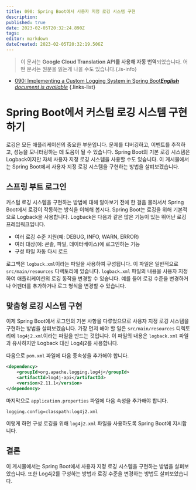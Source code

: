 ```yaml
---
title: 090: Spring Boot에서 사용자 지정 로깅 시스템 구현
description: 
published: true
date: 2023-02-05T20:32:24.890Z
tags: 
editor: markdown
dateCreated: 2023-02-05T20:32:19.506Z
---
```


> 이 문서는 **Google Cloud Translation API를 사용해 자동 번역**되었습니다.
어떤 문서는 원문을 읽는게 나을 수도 있습니다.{.is-info}



- [090: Implementing a Custom Logging System in Spring Boot***English** document is available*](/en/Knowledge-base/Spring-Boot/Learning/090-implementing-a-custom-logging-system-in-spring-boot)
{.links-list}


# Spring Boot에서 커스텀 로깅 시스템 구현하기

로깅은 모든 애플리케이션의 중요한 부분입니다. 문제를 디버깅하고, 이벤트를 추적하고, 성능을 모니터링하는 데 도움이 될 수 있습니다. Spring Boot의 기본 로깅 시스템은 Logback이지만 자체 사용자 지정 로깅 시스템을 사용할 수도 있습니다. 이 게시물에서는 Spring Boot에서 사용자 지정 로깅 시스템을 구현하는 방법을 살펴보겠습니다.

## 스프링 부트 로그인

커스텀 로깅 시스템을 구현하는 방법에 대해 알아보기 전에 한 걸음 물러서서 Spring Boot에서 로깅이 작동하는 방식을 이해해 봅시다. Spring Boot는 로깅을 위해 기본적으로 Logback을 사용합니다. Logback은 다음과 같은 많은 기능이 있는 뛰어난 로깅 프레임워크입니다.

- 여러 로깅 수준 지원(예: DEBUG, INFO, WARN, ERROR)
- 여러 대상(예: 콘솔, 파일, 데이터베이스)에 로그인하는 기능
- 구성 파일 자동 다시 로드

로그백은 `logback.xml`이라는 파일을 사용하여 구성됩니다. 이 파일은 일반적으로 `src/main/resources` 디렉토리에 있습니다. `logback.xml` 파일의 내용을 사용자 지정하여 애플리케이션의 로깅 동작을 변경할 수 있습니다. 예를 들어 로깅 수준을 변경하거나 어펜더를 추가하거나 로그 형식을 변경할 수 있습니다.

## 맞춤형 로깅 시스템 구현

이제 Spring Boot에서 로그인의 기본 사항을 다루었으므로 사용자 지정 로깅 시스템을 구현하는 방법을 살펴보겠습니다. 가장 먼저 해야 할 일은 `src/main/resources` 디렉토리에 `log4j2.xml`이라는 파일을 만드는 것입니다. 이 파일의 내용은 `logback.xml` 파일과 유사하지만 Logback 대신 Log4j2를 사용합니다.

다음으로 `pom.xml` 파일에 다음 종속성을 추가해야 합니다.

```xml
<dependency>
    <groupId>org.apache.logging.log4j</groupId>
    <artifactId>log4j-api</artifactId>
    <version>2.11.1</version>
</dependency>
```

마지막으로 `application.properties` 파일에 다음 속성을 추가해야 합니다.

```
logging.config=classpath:log4j2.xml
```

이렇게 하면 구성 로깅을 위해 `log4j2.xml` 파일을 사용하도록 Spring Boot에 지시합니다.

## 결론

이 게시물에서는 Spring Boot에서 사용자 지정 로깅 시스템을 구현하는 방법을 살펴보았습니다. 또한 Log4j2를 구성하는 방법과 로깅 수준을 변경하는 방법도 살펴보았습니다.